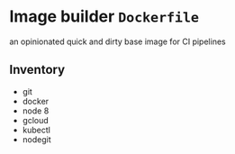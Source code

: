# Image builder `Dockerfile`

an opinionated quick and dirty base image for CI pipelines

## Inventory

* git
* docker
* node 8
* gcloud
* kubectl
* nodegit
